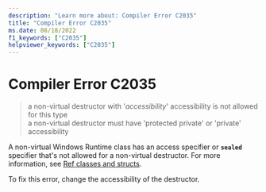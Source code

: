 ```yaml
---
description: "Learn more about: Compiler Error C2035"
title: "Compiler Error C2035"
ms.date: 08/18/2022
f1_keywords: ["C2035"]
helpviewer_keywords: ["C2035"]
---
```

# Compiler Error C2035

> a non-virtual destructor with '*accessibility*' accessibility is not allowed for this type\
> a non-virtual destructor must have 'protected private' or 'private' accessibility

A non-virtual Windows Runtime class has an access specifier or **`sealed`** specifier that's not allowed for a non-virtual destructor. For more information, see [Ref classes and structs](../../cppcx/ref-classes-and-structs-c-cx.md).

To fix this error, change the accessibility of the destructor.
